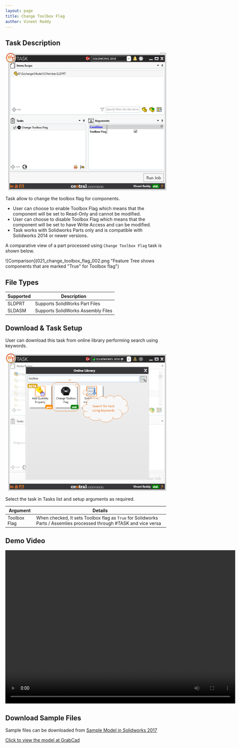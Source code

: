 ```yaml
---
layout: page
title: Change Toolbox Flag
author: Vineet Reddy
---
```


## Task Description

![Change Toolbox Flag](021_change_toolbox_flag_001.png "Change Toolbox Flag")

Task allow to change the toolbox flag for components.
 - User can choose to enable Toolbox Flag which means that the component will be set to Read-Only and cannot be modified.
 - User can choose to disable Toolbox Flag which means that the component will be set to have Write Access and can be modified.
 - Task works with Solidworks Parts only and is compatible with Solidworks 2014 or newer versions.


A comparative view of a part processed using `Change Toolbox Flag` task is shown below.

![Comparison](021_change_toolbox_flag_002.png "Feature Tree shows components that are marked "True" for Toolbox flag")

## File Types

| Supported | Description |
| --- | --- |
| SLDPRT | Supports SolidWorks Part Files |
| SLDASM | Supports SolidWorks Assembly Files |


## Download & Task Setup

User can download this task from online library performing search using keywords.

![Keyword Search](021_change_toolbox_flag_003.png "Search Online Library using Keywords")

Select the task in Tasks list and setup arguments as required.

| Argument | Details |
| --- | --- |
| Toolbox Flag| When checked, It sets Toolbox flag as `True` for Solidworks Parts / Assemlies processed through #TASK and vice versa |

## Demo Video

<video width="720" height="480" controls>
  <source src="002_ActivateSheet.swf" type="video/mp4">
</video>


## Download Sample Files

Sample files can be downloaded from 
[Sample Model in Solidworks 2017](../000-model/SolidWorks_2017_RoboticArm.zip)

[Click to view the model at GrabCad](https://grabcad.com/library/5-dof-robot-1)
